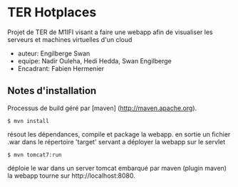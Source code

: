 TER Hotplaces
=================================
Projet de TER de M1IFI visant a faire une webapp afin de visualiser les serveurs et machines virtuelles d'un cloud

- auteur: Engilberge Swan
- equipe: Nadir Ouleha, Hedi Hedda, Swan Engilberge
- Encadrant: Fabien Hermenier


Notes d'installation 
--------------------------------------

Processus de build géré par [maven] (http://maven.apache.org). 

	$ mvn install

résout les dépendances, compile et package la webapp.
en sortie un fichier .war dans le répertoire 'target' servant a déployer la webapp sur le servlet


	$ mvn tomcat7:run

déploie le war dans un server tomcat embarqué par maven (plugin maven)
la webapp tourne sur http://localhost:8080.

